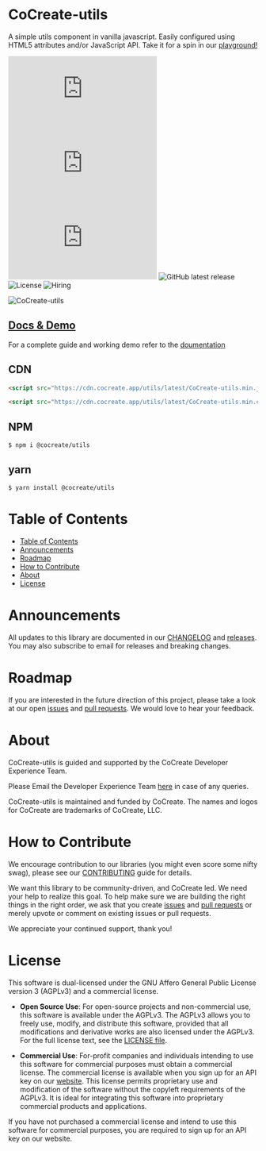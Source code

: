 # CoCreate-utils

A simple utils component in vanilla javascript. Easily configured using HTML5 attributes and/or JavaScript API. Take it for a spin in our [playground!](https://cocreate.app/docs/utils)

![minified](https://img.badgesize.io/https://cdn.cocreate.app/utils/latest/CoCreate-utils.min.js?style=flat-square&label=minified&color=orange)
![gzip](https://img.badgesize.io/https://cdn.cocreate.app/utils/latest/CoCreate-utils.min.js?compression=gzip&style=flat-square&label=gzip&color=yellow)
![brotli](https://img.badgesize.io/https://cdn.cocreate.app/utils/latest/CoCreate-utils.min.js?compression=brotli&style=flat-square&label=brotli)
![GitHub latest release](https://img.shields.io/github/v/release/CoCreate-app/CoCreate-utils?style=flat-square)
![License](https://img.shields.io/github/license/CoCreate-app/CoCreate-utils?style=flat-square)
![Hiring](https://img.shields.io/static/v1?style=flat-square&label=&message=Hiring&color=blueviolet)

![CoCreate-utils](https://cdn.cocreate.app/docs/CoCreate-utils.gif)

## [Docs & Demo](https://cocreate.app/docs/utils)

For a complete guide and working demo refer to the [doumentation](https://cocreate.app/docs/utils)

## CDN

```html
<script src="https://cdn.cocreate.app/utils/latest/CoCreate-utils.min.js"></script>
```

```html
<script src="https://cdn.cocreate.app/utils/latest/CoCreate-utils.min.css"></script>
```

## NPM

```shell
$ npm i @cocreate/utils
```

## yarn

```shell
$ yarn install @cocreate/utils
```

# Table of Contents

-   [Table of Contents](#table-of-contents)
-   [Announcements](#announcements)
-   [Roadmap](#roadmap)
-   [How to Contribute](#how-to-contribute)
-   [About](#about)
-   [License](#license)

<a name="announcements"></a>

# Announcements

All updates to this library are documented in our [CHANGELOG](https://github.com/CoCreate-app/CoCreate-utils/blob/master/CHANGELOG.md) and [releases](https://github.com/CoCreate-app/CoCreate-utils/releases). You may also subscribe to email for releases and breaking changes.

<a name="roadmap"></a>

# Roadmap

If you are interested in the future direction of this project, please take a look at our open [issues](https://github.com/CoCreate-app/CoCreate-utils/issues) and [pull requests](https://github.com/CoCreate-app/CoCreate-utils/pulls). We would love to hear your feedback.

<a name="about"></a>

# About

CoCreate-utils is guided and supported by the CoCreate Developer Experience Team.

Please Email the Developer Experience Team [here](mailto:develop@cocreate.app) in case of any queries.

CoCreate-utils is maintained and funded by CoCreate. The names and logos for CoCreate are trademarks of CoCreate, LLC.

<a name="contribute"></a>

# How to Contribute

We encourage contribution to our libraries (you might even score some nifty swag), please see our [CONTRIBUTING](https://github.com/CoCreate-app/CoCreate-utils/blob/master/CONTRIBUTING.md) guide for details.

We want this library to be community-driven, and CoCreate led. We need your help to realize this goal. To help make sure we are building the right things in the right order, we ask that you create [issues](https://github.com/CoCreate-app/CoCreate-utils/issues) and [pull requests](https://github.com/CoCreate-app/CoCreate-utils/pulls) or merely upvote or comment on existing issues or pull requests.

We appreciate your continued support, thank you!

<a name="license"></a>

# License

This software is dual-licensed under the GNU Affero General Public License version 3 (AGPLv3) and a commercial license.

-   **Open Source Use**: For open-source projects and non-commercial use, this software is available under the AGPLv3. The AGPLv3 allows you to freely use, modify, and distribute this software, provided that all modifications and derivative works are also licensed under the AGPLv3. For the full license text, see the [LICENSE file](https://github.com/CoCreate-app/CoCreate-utils/blob/master/LICENSE).

-   **Commercial Use**: For-profit companies and individuals intending to use this software for commercial purposes must obtain a commercial license. The commercial license is available when you sign up for an API key on our [website](https://cocreate.app). This license permits proprietary use and modification of the software without the copyleft requirements of the AGPLv3. It is ideal for integrating this software into proprietary commercial products and applications.

If you have not purchased a commercial license and intend to use this software for commercial purposes, you are required to sign up for an API key on our website.
